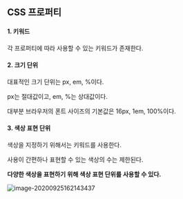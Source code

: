 ## CSS 프로퍼티

#### 1. 키워드

각 프로퍼티에 따라 사용할 수 있는 키워드가 존재한다.



#### 2. 크기 단위

대표적인 크기 단위는 px, em, %이다.

px는 절대값이고, em, %는 상대값이다.

대부분 브라우저의 폰트 사이즈의 기본값은 16px, 1em, 100%이다.



#### 3. 색상 표현 단위

색상을 지정하기 위해서는 키워드를 사용한다.

사용이 간편하나 표현할 수 있는 색상의 수는 제한된다.

**다양한 색상을 표현하기 위해 색상 표현 단위를 사용할 수 있다.**

![image-20200925162143437](C:\Users\user\AppData\Roaming\Typora\typora-user-images\image-20200925162143437.png)